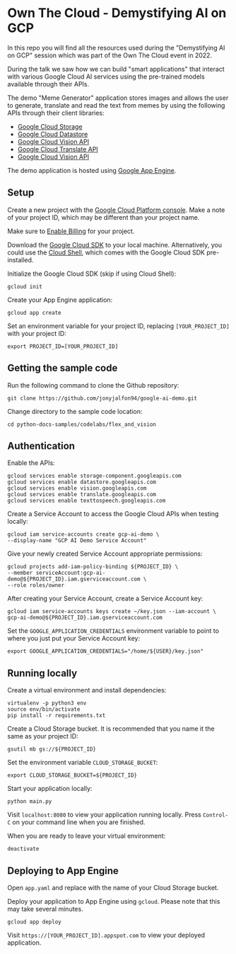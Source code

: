 # Own The Cloud - Demystifying AI on GCP

In this repo you will find all the resources used during the "Demystifying AI on GCP" session which was part of the Own The Cloud event in 2022.

During the talk we saw how we can build "smart applications" that interact with various Google Cloud AI services using the pre-trained models available through their APIs.

The demo "Meme Generator" application stores images and allows the user to generate, translate and read the text from memes by using the following APIs through their client libraries:
- [Google Cloud Storage](https://cloud.google.com/storage/)
- [Google Cloud Datastore](https://cloud.google.com/datastore/)
- [Google Cloud Vision API](https://cloud.google.com/vision/)
- [Google Cloud Translate API](https://cloud.google.com/translate/)
- [Google Cloud Vision API](https://cloud.google.com/text-to-speech)

The demo application is hosted using [Google App Engine](https://cloud.google.com/appengine).



## Setup

Create a new project with the [Google Cloud Platform console](https://console.cloud.google.com/).
Make a note of your project ID, which may be different than your project name.

Make sure to [Enable Billing](https://pantheon.corp.google.com/billing?debugUI=DEVELOPERS)
for your project.

Download the [Google Cloud SDK](https://cloud.google.com/sdk/docs/) to your
local machine. Alternatively, you could use the [Cloud Shell](https://cloud.google.com/shell/docs/quickstart), which comes with the Google Cloud SDK pre-installed.

Initialize the Google Cloud SDK (skip if using Cloud Shell):

    gcloud init

Create your App Engine application:

    gcloud app create

Set an environment variable for your project ID, replacing `[YOUR_PROJECT_ID]`
with your project ID:

    export PROJECT_ID=[YOUR_PROJECT_ID]

## Getting the sample code

Run the following command to clone the Github repository:

    git clone https://github.com/jonyjalfon94/google-ai-demo.git

Change directory to the sample code location:

    cd python-docs-samples/codelabs/flex_and_vision

## Authentication

Enable the APIs:

    gcloud services enable storage-component.googleapis.com
    gcloud services enable datastore.googleapis.com
    gcloud services enable vision.googleapis.com
    gcloud services enable translate.googleapis.com
    gcloud services enable texttospeech.googleapis.com

Create a Service Account to access the Google Cloud APIs when testing locally:

    gcloud iam service-accounts create gcp-ai-demo \
    --display-name "GCP AI Demo Service Account"

Give your newly created Service Account appropriate permissions:

    gcloud projects add-iam-policy-binding ${PROJECT_ID} \
    --member serviceAccount:gcp-ai-demo@${PROJECT_ID}.iam.gserviceaccount.com \
    --role roles/owner

After creating your Service Account, create a Service Account key:

    gcloud iam service-accounts keys create ~/key.json --iam-account \
    gcp-ai-demo@${PROJECT_ID}.iam.gserviceaccount.com

Set the `GOOGLE_APPLICATION_CREDENTIALS` environment variable to point to where
you just put your Service Account key:

    export GOOGLE_APPLICATION_CREDENTIALS="/home/${USER}/key.json"

## Running locally

Create a virtual environment and install dependencies:

    virtualenv -p python3 env
    source env/bin/activate
    pip install -r requirements.txt

Create a Cloud Storage bucket. It is recommended that you name it the same as
your project ID:

    gsutil mb gs://${PROJECT_ID}

Set the environment variable `CLOUD_STORAGE_BUCKET`:

    export CLOUD_STORAGE_BUCKET=${PROJECT_ID}

Start your application locally:

    python main.py

Visit `localhost:8080` to view your application running locally. Press `Control-C`
on your command line when you are finished.

When you are ready to leave your virtual environment:

    deactivate

## Deploying to App Engine

Open `app.yaml` and replace <your-cloud-storage-bucket> with the name of your
Cloud Storage bucket.

Deploy your application to App Engine using `gcloud`. Please note that this may
take several minutes.

    gcloud app deploy

Visit `https://[YOUR_PROJECT_ID].appspot.com` to view your deployed application.
